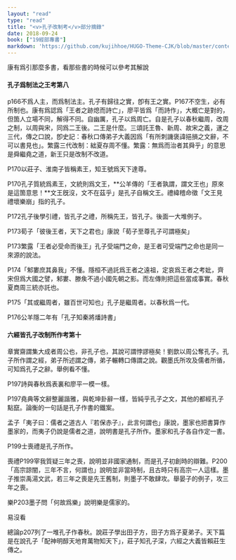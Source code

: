 ```yaml
---
layout: "read"
type: "read"
title: "<v>孔子改制考</v>部分摘錄"
date: 2018-09-24
book: ["19經部專書"]
markdown: 'https://github.com/kujihhoe/HUGO-Theme-CJK/blob/master/content/read/19-經部專書/002-康有爲.md'
---
```


康有爲引那麼多書，看那些書的時候可以參考其解說

#### 孔子爲制法之王考第八

p166不爲人主，而爲制法主。孔子有歸往之實，卽有王之實。P167不空生，必有所制也。康有爲認爲「王者之跡熄而詩亡」，廖平皆爲「而詩作」，大概亡是對的，但箇人立場不同，解得不同。自幽厲，孔子以爲周亡。自是孔子以春秋繼周，改周之制，以周與宋，同爲二王後。二王是什麼。三頌託王魯、新周、故宋之義，運之三代，傳之口說，卽史記：春秋口傳弟子大義因爲「有所刺譏褒諱挹損之文辭，不可以書見也」。繁露三代改制：絀夏存周不懂。繁露：無爲而治者其舜乎」的意思是舜繼堯之道，新王只是改制不改道。

P170以莊子、淮南子皆稱素王，知王號爲天下達尊。

P170孔子質統爲素王，文統則爲文王，**公羊傳的「王者孰謂，謂文王也」原來是這箇意思！**文王旣沒，文不在茲乎」是孔子自稱文王。禮緯稽命徵「文王見禮壞樂崩」指的孔子。

P172孔子後學引禮，皆孔子之禮，所稱先王，皆孔子。後面一大堆例子。

P173荀子「彼後王者，天下之君也」康說「荀子至尊孔子可謂極矣」

P173繁露「王者必受命而後王」孔子受端門之命，是王者可受端門之命也是同一來源的說法。

P174「邾婁庶其鼻我」不懂。隱桓不過託爲王者之遠祖，定哀爲王者之考妣，齊宋但爲大國之譬，邾婁、滕矦不過小國先朝之影。而左傳則把這些當成事實。春秋夏商周三統亦託也。

P175「其或繼周者，雖百世可知也」孔子是繼周者。以春秋爲一代。

P176公羊隱二年有「<n>孔子</n>知秦將燔詩書」



#### 六經皆孔子改制所作考第十

章實齋謂集大成者周公也，非孔子也，其說可謂悖謬極矣！劉歆以周公奪孔子。孔子所作謂之經，弟子所述謂之傳，弟子輾轉口傳謂之說。觀墨氏所攻及儒者所循，可知爲孔子之辭。舉例看不懂。

P197詩與春秋爲表裏和廖平一模一樣。

P197堯典等文辭整麗諧雅，與乾坤卦辭一樣，皆純乎孔子之文，其他的都經孔子點竄。論衡的一句話是孔子作書的鐵案。

孟子「夷子曰：儒者之道古人『若保赤子』，此言何謂也」康說，墨家也把書算作墨家的，而夷子仍說是儒者之道，說明書是孔子所作。墨家和孔子各自作定一書。

P199士喪禮是孔子所作。

喪禮P199宰我質疑三年之喪，說明並非國家通制，而是孔子初創時的辯難。P200「高宗諒闇，三年不言，何謂也」說明並非當時制，且古時只有高宗一人這樣。墨子推崇禹湯文武，若三年之喪是先王舊制，則墨子不敢肆攻。舉晏子的例子，攻三年之喪。

樂P203墨子問「何故爲樂」說明樂是儒家的。

易沒看

總論p207列了一堆孔子作春秋。說莊子學出田子方，田子方爲子夏弟子。天下篇是在說孔子「配神明醇天地育萬物知天下」，莊子知孔子深，六經之大義皆賴莊生傳之。
